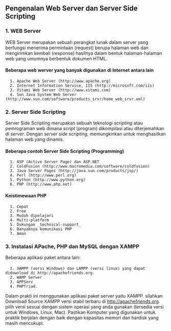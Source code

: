 ## Pengenalan Web Server dan Server Side Scripting

### 1. WEB Server
WEB Server merupakan sebuah perangkat lunak dalam server yang berfungsi menerima permintaan (request) berupa halaman web dan mengirimkan kembali (response) hasilnya dalam bentuk halaman-halaman web yang umumnya berbentuk dokumen HTML.

#### Beberapa web werver yang banyak digunakan di Internet antara lain
      1. Apache Web Server (http://www.apache.org)
      2. Internet Information Service, IIS (http://microsoft.com/iis)
      3. Xitami Web Server (http://www.xitami.com)
      4. Sun Java System Web Server (http://www.sun.com/software/products_srvr/home_web_srvr.xml)

### 2. Server Side Scripting
Server Side Scripting merupakan sebuah teknologi _scripting_ atau pemrograman web dimana _script_ (program) dikompilasi atau diterjemahkan di _server_. Dengan _server side scripting_, memungkinkan untuk menghasilkan halaman web yang dinamis.

#### Beberapa contoh Server Side Scripting (Programming)
      1. ASP (Active Server Page) dan ASP.NET
      2. ColdFusion (http://www.macromedia.com/software/coldfusion)
      3. Java Server Pages (http://java.sun.com/products/jsp/)
      4. Perl (http://www.perl.org)
      5. Python (http://www.python.org)
      6. PHP (http://www.php.net)

#### Keistimewaan PHP
      1. Cepat
      2. Free
      3. Mudah dipelajari
      4. Multi-platform
      5. Dukungan _technical-support_
      6. Banyaknya komunikasi PHP
      7. Aman

### 3. Instalasi APache, PHP dan MySQL dengan XAMPP
Beberapa aplikasi paket antara lain:
####
      1. XAMPP (versi Windows) dan LAMPP (versi linux) yang dapat didownload di http://apachefriends.org.
      2. WAMP Server
      3. APPServ
      4. PHPTriad.

Dalam prakti ini menggunakan aplikasi paket server yaitu XAMPP. 
silahkan Download Source XAMPP versi stabil terbaru di http://apachefriends.org. pilih versi sesuai dengan sistem operasi yang anda gunakan (tersedia versi untuk Windows, Linux, Mac).
Pastikan Komputer yang digunakan untuk praktik berjalan dengan baik dengan kapasitas memori dan hardisk yang masih mencukupi.

